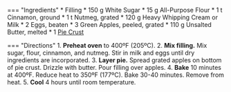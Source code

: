 === "Ingredients"
    * Filling
        * 150 g White Sugar
        * 15 g All-Purpose Flour
        * 1 t Cinnamon, ground
        * 1 t Nutmeg, grated
        * 120 g Heavy Whipping Cream or Milk
        * 2 Eggs, beaten
    * 3 Green Apples, peeled, grated
    * 110 g Unsalted Butter, melted
    * 1 [Pie Crust](../../bread/crusts/pie-crust.md)

=== "Directions"
    1. **Preheat oven** to 400ºF (205ºC).
    2. **Mix filling.** Mix sugar, flour, cinnamon, and nutmeg. Stir in milk and eggs until dry ingredients are incorporated.
    3. **Layer pie.** Spread grated apples on bottom of pie crust. Drizzle with butter. Pour filling over apples.
    4. **Bake** 10 minutes at 400ºF. Reduce heat to 350ºF (177ºC). Bake 30-40 minutes. Remove from heat.
    5. **Cool** 4 hours until room temperature.
